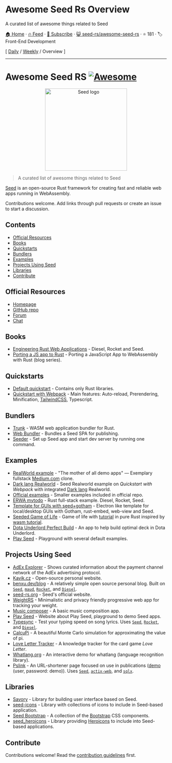 # Awesome Seed Rs Overview

A curated list of awesome things related to Seed

[🏠 Home](/README.md) · [🔥 Feed](https://test.trackawesomelist.com/seed-rs/awesome-seed-rs/rss.xml) · [📮 Subscribe](https://trackawesomelist.us17.list-manage.com/subscribe?u=d2f0117aa829c83a63ec63c2f&id=36a103854c) · [😺 seed-rs/awesome-seed-rs](https://github.com/seed-rs/awesome-seed-rs/blob/master/README.md) · ⭐ 181 · 🏷️ Front-End Development

[ [Daily](/content/seed-rs/awesome-seed-rs/README.md) / [Weekly](/content/seed-rs/awesome-seed-rs/week/README.md) / Overview ]

---

<!--lint disable double-link-->

# Awesome Seed RS [![Awesome](https://awesome.re/badge.svg)](https://awesome.re)

<p align="center">
    <a href="https://seed-rs.org/">
        <img src="https://raw.githubusercontent.com/seed-rs/seed-rs.org/81ed1acc77062ede3295683f21f2d39611843192/seed_branding/seed_logo.min.svg" width="256" title="Seed logo">
    </a>
</p>

> A curated list of awesome things related to Seed

[Seed](https://seed-rs.org/) is an open-source Rust framework for creating fast and reliable web apps running in WebAssembly.

Contributions welcome. Add links through pull requests or create an issue to start a discussion.

## Contents

*   [Official Resources](#official-resources)
*   [Books](#books)
*   [Quickstarts](#quickstarts)
*   [Bundlers](#bundlers)
*   [Examples](#examples)
*   [Projects Using Seed](#projects-using-seed)
*   [Libraries](#libraries)
*   [Contribute](#contribute)

## Official Resources

*   [Homepage](https://seed-rs.org/)
*   [GitHub repo](https://github.com/seed-rs/seed)
*   [Forum](https://seed.discourse.group)
*   [Chat](https://discord.gg/JHHcHp5)

## Books

*   [Engineering Rust Web Applications](https://erwabook.com/) - Diesel, Rocket and Seed.
*   [Porting a JS app to Rust](https://slowtec.de/posts/2019-12-20-porting-javascript-to-rust-part-1.html) - Porting a JavaScript App to WebAssembly with Rust (blog series).

## Quickstarts

*   [Default quickstart](https://github.com/seed-rs/seed-quickstart) - Contains only Rust libraries.
*   [Quickstart with Webpack](https://github.com/seed-rs/seed-quickstart-webpack) - Main features: Auto-reload, Prerendering, Minification, [TailwindCSS](https://tailwindcss.com/), Typescript.

## Bundlers

*   [Trunk](https://github.com/thedodd/trunk) - WASM web application bundler for Rust.
*   [Web Bundler](https://github.com/panoptix-za/web-bundler) - Bundles a Seed SPA for publishing.
*   [Seeder](https://github.com/MartinKavik/seeder) - Set up Seed app and start dev server by running one command.

## Examples

*   [RealWorld example](https://github.com/seed-rs/seed-rs-realworld) - "The mother of all demo apps" — Exemplary fullstack [Medium.com](https://medium.com/) clone.
*   [Dark lang Realworld](https://github.com/MartinKavik/seed-realworld-darklang) - Seed Realworld example on *Quickstart with Webpack* with integrated [Dark lang](https://darklang.com/) Realworld.
*   [Official examples](https://github.com/seed-rs/seed/tree/master/examples) - Smaller examples included in official repo.
*   [ERWA mytodo](https://github.com/seed-rs/erwa_mytodo) - Rust full-stack example. Diesel, Rocket, Seed.
*   [Template for GUIs with seed+gotham](https://gitlab.com/liketechnik/local-gui-seed-gotham) - Electron like template for local/desktop GUIs with Gotham, rust-embed, web-view and Seed.
*   [Seeded Game of Life](https://github.com/arn-the-long-beard/seeded_game_of_life) - Game of life with [tutorial](https://dev.to/arnthelongbeard/how-to-only-rust-for-web-frontend-1026) in pure Rust inspired by [wasm tutorial](https://rustwasm.github.io/docs/book/).
*   [Dota Underlord Perfect Build](https://github.com/warycat/dotawasm) - An app to help build optimal deck in Dota Underlord.
*   [Play Seed](https://ide.play-seed.dev) - Playground with several default examples.

## Projects Using Seed

*   [AdEx Explorer](https://github.com/adexnetwork/adex-explorer) - Shows curated information about the payment channel network of the AdEx advertising protocol.
*   [Kavik.cz](https://github.com/MartinKavik/kavik.cz) - Open-source personal website.
*   [benxu.dev/blog](https://github.com/AlterionX/benxu-dev) - A relatively simple open source personal blog. Built on [`Seed`](https://seed-rs.org/), [`maud`](https://maud.lambda.xyz), [`Rocket`](https://rocket.rs), and [`Diesel`](https://diesel.rs).
*   [seed-rs.org](https://github.com/seed-rs/seed-rs.org) - Seed's official website.
*   [WeightRS](https://gitlab.com/mkroehnert/weightrs) - Minimalistic and privacy friendly progressive web app for tracking your weight.
*   [Music composer](https://github.com/ethanboxx/planters-rdconf-hackathon-project) - A basic music composition app.
*   [Play Seed](https://play-seed.dev) - Website about Play Seed, playground to demo Seed apps.
*   [Typesync](https://typesync.rutrum.net) - Test your typing speed on song lyrics.  Uses [`Seed`](https://seed-rs.org/), [`Rocket`](https://rocket.rs), and [`Diesel`](https://diesel.rs).
*   [CalcuPi](https://dvjn.github.io/CalcuPi) - A beautiful Monte Carlo simulation for approximating the value of pi.
*   [Love Letter Tracker](https://www.fosskers.ca/en/tools/love-letter) - A knowledge tracker for the card game *Love Letter*.
*   [Whatlang.org](https://whatlang.org/) - An interactive demo for whatlang (language recognition library).
*   [Pslink](https://pslink.teilgedanken.de) - An URL-shortener page focused on use in publications ([demo](https://demo.pslink.teilgedanken.de/app/) (user, password: demo)).  Uses [`Seed`](https://seed-rs.org/), [`actix-web`](https://actix.rs/), and [`sqlx`](https://github.com/launchbadge/sqlx).

## Libraries

*   [Savory](https://gitlab.com/MAlrusayni/savory) - Library for building user interface based on Seed.
*   [seed-icons](https://crates.io/crates/seed-icons) - Library with collections of icons to include in Seed-based application.
*   [Seed Bootstrap](https://github.com/panoptix-za/seed-bootstrap) - A collection of the [Bootstrap](https://getbootstrap.com/) CSS components.
*   [seed\_heroicons](https://github.com/mh84/seed_heroicons) - Library providing [Heroicons](https://heroicons.com/) to include into Seed-based applications.

## Contribute

Contributions welcome! Read the [contribution guidelines](https://github.com/seed-rs/awesome-seed-rs/blob/master/README.md/contributing.md) first.


